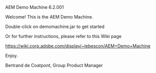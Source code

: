 AEM Demo Machine 6.2.001

Welcome! This is the AEM Demo Machine.

Double-click on demomachine.jar to get started

Or for further instructions, please refer to this Wiki page

https://wiki.corp.adobe.com/display/~lebescon/AEM+Demo+Machine

Enjoy.

Bertrand de Coatpont, Group Product Manager
